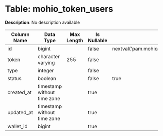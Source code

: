 # Table: mohio_token_users

**Description**: No description available

| Column Name | Data Type | Max Length | Is Nullable | Default | Primary Key | Foreign Key |
|-------------|-----------|------------|-------------|---------|-------------|-------------|
| id | bigint |  | false | nextval('pam.mohio_token_users_id_seq'::regclass) | mohio_token_users | mohio_token_users |
| token | character varying | 255 | false |  |  |  |
| type | integer |  | false |  |  |  |
| status | boolean |  | false | true |  |  |
| created_at | timestamp without time zone |  | true |  |  |  |
| updated_at | timestamp without time zone |  | true |  |  |  |
| wallet_id | bigint |  | true |  |  |  |
